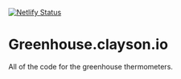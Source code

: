 [![Netlify Status](https://api.netlify.com/api/v1/badges/8cf0af92-1395-4743-93cc-2b1a82d7d6dc/deploy-status)](https://app.netlify.com/sites/greenhouse-clayson-io/deploys)

# Greenhouse.clayson.io

All of the code for the greenhouse thermometers. 
